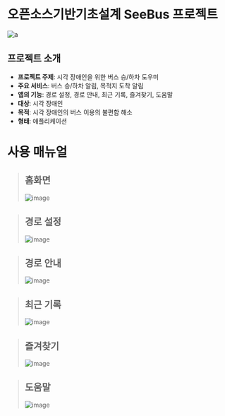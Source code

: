 # 오픈소스기반기초설계 SeeBus 프로젝트
![a](https://user-images.githubusercontent.com/76698276/144878007-9579082e-7558-46d4-9d29-201988e56f23.JPG)
## 프로젝트 소개
* **프로젝트 주제**: 시각 장애인을 위한 버스 승/하차 도우미
* **주요 서비스**: 버스 승/하차 알림, 목적지 도착 알림
* **앱의 기능**: 경로 설정, 경로 안내, 최근 기록, 즐겨찾기, 도움말
* **대상**: 시각 장애인
* **목적**: 시각 장애인의 버스 이용의 불편함 해소
* **형태**: 애플리케이션

# 사용 매뉴얼
> ## 홈화면
> ![image](https://user-images.githubusercontent.com/76698276/144880038-8d651cb2-aead-49cd-8377-2af1333ba8e1.png)

> ## 경로 설정
> ![image](https://user-images.githubusercontent.com/76698276/144880725-be04a904-a066-469a-8f3b-9cf466f5a388.png)

> ## 경로 안내
> ![image](https://user-images.githubusercontent.com/76698276/144881277-8e3bf461-b629-4b00-9804-1ed6059bb286.png)

> ## 최근 기록
> ![image](https://user-images.githubusercontent.com/76698276/144881660-742d782a-69ad-40f4-800a-8e772c6eb13e.png)

> ## 즐겨찾기
> ![image](https://user-images.githubusercontent.com/76698276/144882004-a7daf3d0-9b10-4434-8298-a1b5afe71916.png)

> ## 도움말
> ![image](https://user-images.githubusercontent.com/76698276/144883128-6ee636ea-ded1-4377-aa46-4f3bfe2dac8a.png)
